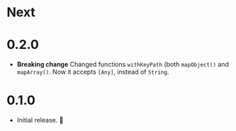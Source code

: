 # Next

# 0.2.0
- **Breaking change** Changed functions `withKeyPath` (both `mapObject()` and `mapArray()`. Now it accepts `[Any]`, instead of `String`.

# 0.1.0
- Initial release. 🎉
